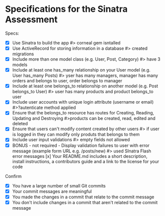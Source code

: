 # Specifications for the Sinatra Assessment

Specs:
- [x] Use Sinatra to build the app #> corneal gem isntalled 
- [x] Use ActiveRecord for storing information in a database #> created migrations
- [x] Include more than one model class (e.g. User, Post, Category) #> have 3 models
- [x] Include at least one has_many relationship on your User model (e.g. User has_many Posts)
       #> yser has many managers, manager has many orders and belongs to user, order belongs to manager
- [x] Include at least one belongs_to relationship on another model (e.g. Post belongs_to User)
       #> user has many products and product belongs_to user
- [x] Include user accounts with unique login attribute (username or email)
       #>?autenticate method applied
- [x] Ensure that the belongs_to resource has routes for Creating, Reading, Updating and Destroying
       #>products can be created, read, edited and deleted
- [x] Ensure that users can't modify content created by other users
       #> if user is logged in they can modify only produts that belongs to them
- [x] Include user input validations
       #> empty fields not allowed
- [x] BONUS - not required - Display validation failures to user with error message (example form URL e.g. /posts/new) #> used SInatra Flash error messages
  [x] Your README.md includes a short description, install instructions, a contributors guide and a link to the license for your code

Confirm
- [x] You have a large number of small Git commits
- [x] Your commit messages are meaningful
- [x] You made the changes in a commit that relate to the commit message
- [x] You don't include changes in a commit that aren't related to the commit message